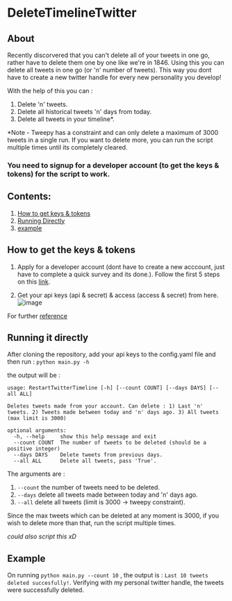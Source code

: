 # DeleteTimelineTwitter
## About
Recently discorvered that you can't delete all of your tweets in one go, rather have to delete them one by one like we're in 1846. Using this you can delete all tweets in one go (or 'n' number of tweets). This way you dont have to create a new twitter handle for every new personality you develop!

With the help of this you can :
1. Delete 'n' tweets.
2. Delete all historical tweets 'n' days from today.
3. Delete all tweets in your timeline*.

*Note - Tweepy has a constraint and can only delete a maximum of 3000 tweets in a single run. If you want to delete more, you can run the script multiple times until its completely cleared. 


### <b>You need to signup for a developer account (to get the keys & tokens) for the script to work.</b>


## Contents: 

1. [How to get keys & tokens](#keysandtokens)
2. [Running Directly](#startup) 
3. [example](#example)  

<a name="keysandtokens"/>

## How to get the keys & tokens

1. Apply for a developer account (dont have to create a new acccount, just have to complete a quick survey and its done.). Follow the first 5 steps on this [link](https://developer.twitter.com/en/support/twitter-api/developer-account).

2. Get your api keys (api & secret) & access (access & secret) from here.
![image](https://user-images.githubusercontent.com/53135035/217559020-db0b0ece-e73f-47f6-b32d-c2ac2a6013e8.png)

For further [reference](https://developer.twitter.com/en/docs/authentication/oauth-1-0a/api-key-and-secret)




<a name = "startup"/>

## Running it directly



After cloning the repository, add your api keys to the config.yaml file and then
run :
`python main.py -h`

the output will be :
```
usage: RestartTwitterTimeline [-h] [--count COUNT] [--days DAYS] [--all ALL]

Deletes tweets made from your account. Can delete : 1) Last 'n' tweets. 2) Tweets made between today and 'n' days ago. 3) All tweets (max limit is 3000)

optional arguments:
  -h, --help     show this help message and exit
  --count COUNT  The number of tweets to be deleted (should be a positive integer)
  --days DAYS    Delete tweets from previous days.
  --all ALL      Delete all tweets, pass 'True'.
```
The arguments are :
1. `--count` the number of tweets need to be deleted.
2. `--days` delete all tweets made between today and 'n' days ago.
3. `--all` delete all tweets (limit is 3000 -> tweepy constraint).

Since the max tweets which can be deleted at any moment is 3000, if you wish to delete more than that, run the script multiple times.

*could also script this xD*




<a name = "example"/>

## Example

On running `python main.py --count 10` , the output is : `Last 10 tweets deleted succesfully!`. Verifying with my personal twitter handle, the tweets were successfully deleted.

